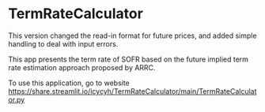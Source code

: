 # TermRateCalculator

This version changed the read-in format for future prices, and added simple handling to deal with input errors.

This app presents the term rate of SOFR based on the future implied term rate estimation approach proposed by ARRC.

To use this application, go to website https://share.streamlit.io/icycyh/TermRateCalculator/main/TermRateCalculator.py
